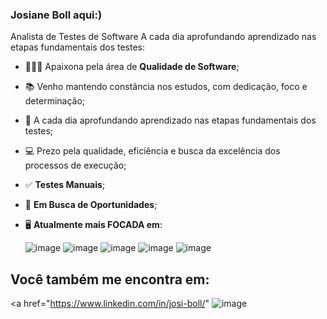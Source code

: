 ### Josiane Boll aqui:)
Analista de Testes de Software
 A cada dia aprofundando aprendizado nas etapas fundamentais dos testes:
- 👩🏼‍💻 Apaixona pela área de **Qualidade de Software**;
- 📚 Venho mantendo constância nos estudos, com dedicação, foco e determinação;
- 📝 A cada dia aprofundando aprendizado nas etapas fundamentais dos testes;
- 💻 Prezo pela qualidade, eficiência e busca da excelência dos processos de execução;
- ✅ **Testes Manuais**;
- 🔭 **Em Busca de Oportunidades**;
- 🖥️ **Atualmente mais FOCADA em**:

  ![image](https://github.com/Josiane-Boll/Josiane-Boll/assets/112222329/499f33dd-96a9-41e3-af4e-a2f0d9b10a94)
![image](https://github.com/Josiane-Boll/Josiane-Boll/assets/112222329/39d2760a-27c7-430c-8ead-18cf6a2f71f5)
![image](https://github.com/Josiane-Boll/Josiane-Boll/assets/112222329/acd94691-3020-40aa-92d3-fab519cc882c)
![image](https://github.com/Josiane-Boll/Josiane-Boll/assets/112222329/d480dc70-bfd5-43b2-8200-b1b645e9fe1d)
![image](https://github.com/Josiane-Boll/Josiane-Boll/assets/112222329/1dc72897-0d2e-4af0-98ad-a0f47768664d)


## Você também me encontra em:
<a href="https://www.linkedin.com/in/josi-boll/"
![image](https://github.com/Josiane-Boll/Josiane-Boll/assets/112222329/9d9b1f57-8470-4909-81e8-de5612e986f2)
</a>



          
          
          
          
          
          
           
          

